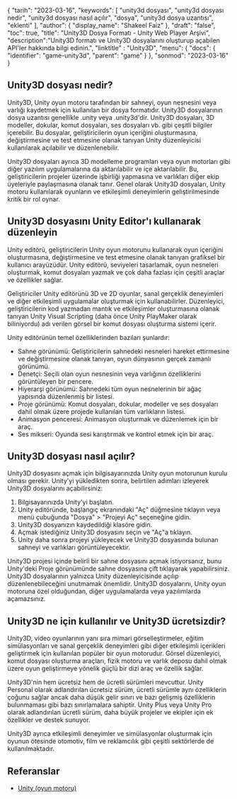{
"tarih": "2023-03-16",
  "keywords": [
"unity3d dosyası",
"unity3d dosyası nedir",
"unity3d dosyası nasıl açılır",
"dosya",
"unity3d dosya uzantısı",
"eklenti"
],
  "author": {
"display_name": "Shakeel Faiz"
},
"draft": "false",
"toc": true,
"title": "Unity3D Dosya Formatı - Unity Web Player Arşivi",
  "description":"Unity3D formatı ve Unity3D dosyalarını oluşturup açabilen API'ler hakkında bilgi edinin.",
"linktitle" : "Unity3D",
  "menu": {
    "docs": {
      "identifier": "game-unity3d",
      "parent": "game"
}
},
"sonmod": "2023-03-16"
}

## Unity3D dosyası nedir?

Unity3D, Unity oyun motoru tarafından bir sahneyi, oyun nesnesini veya varlığı kaydetmek için kullanılan bir dosya formatıdır. Unity3D dosyalarının dosya uzantısı genellikle .unity veya .unity3d'dir. Unity3D dosyaları, 3D modeller, dokular, komut dosyaları, ses dosyaları vb. gibi çeşitli bilgiler içerebilir. Bu dosyalar, geliştiricilerin oyun içeriğini oluşturmasına, değiştirmesine ve test etmesine olanak tanıyan Unity düzenleyicisi kullanılarak açılabilir ve düzenlenebilir.

Unity3D dosyaları ayrıca 3D modelleme programları veya oyun motorları gibi diğer yazılım uygulamalarına da aktarılabilir ve içe aktarılabilir. Bu, geliştiricilerin projeler üzerinde işbirliği yapmasına ve varlıkları diğer ekip üyeleriyle paylaşmasına olanak tanır. Genel olarak Unity3D dosyaları, Unity motoru kullanılarak oyunların ve etkileşimli deneyimlerin geliştirilmesinde kritik bir rol oynar.

## Unity3D dosyasını Unity Editor'ı kullanarak düzenleyin

Unity editörü, geliştiricilerin Unity oyun motorunu kullanarak oyun içeriğini oluşturmasına, değiştirmesine ve test etmesine olanak tanıyan grafiksel bir kullanıcı arayüzüdür. Unity editörü, seviyeleri tasarlamak, oyun nesneleri oluşturmak, komut dosyaları yazmak ve çok daha fazlası için çeşitli araçlar ve özellikler sağlar.

Geliştiriciler Unity editörünü 3D ve 2D oyunlar, sanal gerçeklik deneyimleri ve diğer etkileşimli uygulamalar oluşturmak için kullanabilirler. Düzenleyici, geliştiricilerin kod yazmadan mantık ve etkileşimler oluşturmasına olanak tanıyan Unity Visual Scripting (daha önce Unity PlayMaker olarak biliniyordu) adı verilen görsel bir komut dosyası oluşturma sistemi içerir.

Unity editörünün temel özelliklerinden bazıları şunlardır:

- Sahne görünümü: Geliştiricilerin sahnedeki nesneleri hareket ettirmesine ve değiştirmesine olanak tanıyan, oyun dünyasının gerçek zamanlı görünümü.
- Denetçi: Seçili olan oyun nesnesinin veya varlığının özelliklerini görüntüleyen bir pencere.
- Hiyerarşi görünümü: Sahnedeki tüm oyun nesnelerinin bir ağaç yapısında düzenlenmiş bir listesi.
- Proje görünümü: Komut dosyaları, dokular, modeller ve ses dosyaları dahil olmak üzere projede kullanılan tüm varlıkların listesi.
- Animasyon penceresi: Animasyon oluşturmak ve düzenlemek için bir araç.
- Ses mikseri: Oyunda sesi karıştırmak ve kontrol etmek için bir araç.

## Unity3D dosyası nasıl açılır?

Unity3D dosyasını açmak için bilgisayarınızda Unity oyun motorunun kurulu olması gerekir. Unity'yi yükledikten sonra, belirtilen adımları izleyerek Unity3D dosyalarını açabilirsiniz:

1. Bilgisayarınızda Unity'yi başlatın.
2. Unity editöründe, başlangıç ekranındaki "Aç" düğmesine tıklayın veya menü çubuğunda "Dosya" > "Projeyi Aç" seçeneğine gidin.
3. Unity3D dosyanızın kaydedildiği klasöre gidin.
4. Açmak istediğiniz Unity3D dosyasını seçin ve "Aç"a tıklayın.
5. Unity daha sonra projeyi yükleyecek ve Unity3D dosyasında bulunan sahneyi ve varlıkları görüntüleyecektir.

Unity3D projesi içinde belirli bir sahne dosyasını açmak istiyorsanız, bunu Unity'deki Proje görünümünde sahne dosyasına çift tıklayarak yapabilirsiniz. Unity3D dosyalarının yalnızca Unity düzenleyicisinde açılıp düzenlenebileceğini unutmamak önemlidir. Unity3D dosyalarını, Unity oyun motoruna özel olduğundan, diğer uygulamalarda veya yazılımlarda açamazsınız.

## Unity3D ne için kullanılır ve Unity3D ücretsizdir?

Unity3D, video oyunlarının yanı sıra mimari görselleştirmeler, eğitim simülasyonları ve sanal gerçeklik deneyimleri gibi diğer etkileşimli içerikleri geliştirmek için kullanılan popüler bir oyun motorudur. Görsel düzenleyici, komut dosyası oluşturma araçları, fizik motoru ve varlık deposu dahil olmak üzere oyun geliştirmeye yönelik güçlü bir dizi araç ve özellik sağlar.

Unity3D'nin hem ücretsiz hem de ücretli sürümleri mevcuttur. Unity Personal olarak adlandırılan ücretsiz sürüm, ücretli sürümle aynı özelliklerin çoğunu sağlar ancak daha düşük gelir sınırı ve bazı gelişmiş özelliklerin bulunmaması gibi bazı sınırlamalara sahiptir. Unity Plus veya Unity Pro olarak adlandırılan ücretli sürüm, daha büyük projeler ve ekipler için ek özellikler ve destek sunuyor.

Unity3D ayrıca etkileşimli deneyimler ve simülasyonlar oluşturmak için oyunun ötesinde otomotiv, film ve reklamcılık gibi çeşitli sektörlerde de kullanılmaktadır.

## Referanslar
* [Unity (oyun motoru)](https://en.wikipedia.org/wiki/Unity_(game_engine))

